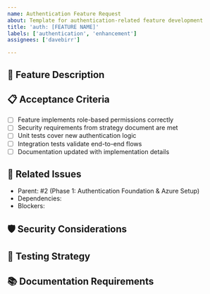 ```yaml
---
name: Authentication Feature Request
about: Template for authentication-related feature development
title: 'auth: [FEATURE NAME]'
labels: ['authentication', 'enhancement']
assignees: ['davebirr']

---
```


## 🎯 Feature Description
<!-- Describe what authentication feature needs to be implemented -->

## 📋 Acceptance Criteria
- [ ] Feature implements role-based permissions correctly
- [ ] Security requirements from strategy document are met
- [ ] Unit tests cover new authentication logic
- [ ] Integration tests validate end-to-end flows
- [ ] Documentation updated with implementation details

## 🔗 Related Issues
<!-- Link to parent issue #2 and any dependent issues -->
- Parent: #2 (Phase 1: Authentication Foundation & Azure Setup)
- Dependencies: 
- Blockers:

## 🛡️ Security Considerations
<!-- Highlight any security implications or requirements -->
<!-- Reference: Authentication Implementation Guide for security standards -->

## 🧪 Testing Strategy
<!-- Describe how this feature will be tested -->
<!-- See: AUTHENTICATION-IMPLEMENTATION-GUIDE.md for testing workflow -->

## 📚 Documentation Requirements
<!-- What documentation needs to be created or updated -->
<!-- Update: AUTHENTICATION-IMPLEMENTATION-GUIDE.md with any architectural decisions -->
